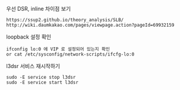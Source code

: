 우선 DSR, inline 차이점 보기
```
https://ssup2.github.io/theory_analysis/SLB/
http://wiki.daumkakao.com/pages/viewpage.action?pageId=69932159
```
  
loopback 설정 확인
```
ifconfig lo:0 에 VIP 로 설정되어 있는지 확인
or cat /etc/sysconfig/network-scripts/ifcfg-lo:0
```
  
l3dsr 서비스 재시작하기
```
sudo -E service stop l3dsr
sudo -E service start l3dsr
```
